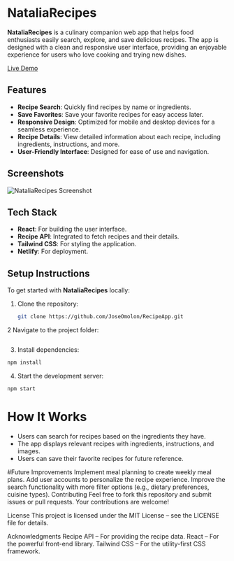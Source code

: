 # NataliaRecipes

**NataliaRecipes** is a culinary companion web app that helps food enthusiasts easily search, explore, and save delicious recipes. The app is designed with a clean and responsive user interface, providing an enjoyable experience for users who love cooking and trying new dishes.

[Live Demo](https://nataliarecipes.netlify.app/)

## Features

- **Recipe Search**: Quickly find recipes by name or ingredients.
- **Save Favorites**: Save your favorite recipes for easy access later.
- **Responsive Design**: Optimized for mobile and desktop devices for a seamless experience.
- **Recipe Details**: View detailed information about each recipe, including ingredients, instructions, and more.
- **User-Friendly Interface**: Designed for ease of use and navigation.

## Screenshots

![NataliaRecipes Screenshot](./assets/ChefNataliaRecipe.gif)  <!-- Update this with an actual screenshot if you have one -->

## Tech Stack

- **React**: For building the user interface.
- **Recipe API**: Integrated to fetch recipes and their details.
- **Tailwind CSS**: For styling the application.
- **Netlify**: For deployment.

## Setup Instructions

To get started with **NataliaRecipes** locally:

1. Clone the repository:
   ```bash
   git clone https://github.com/JoseOmolon/RecipeApp.git

2 Navigate to the project folder:
```bash
```
3. Install dependencies:
```bash
npm install
```
4. Start the development server:
```bash
npm start
```

# How It Works
- Users can search for recipes based on the ingredients they have.
- The app displays relevant recipes with ingredients, instructions, and images.
- Users can save their favorite recipes for future reference.

#Future Improvements
Implement meal planning to create weekly meal plans.
Add user accounts to personalize the recipe experience.
Improve the search functionality with more filter options (e.g., dietary preferences, cuisine types).
Contributing
Feel free to fork this repository and submit issues or pull requests. Your contributions are welcome!

License
This project is licensed under the MIT License – see the LICENSE file for details.

Acknowledgments
Recipe API – For providing the recipe data.
React – For the powerful front-end library.
Tailwind CSS – For the utility-first CSS framework.
